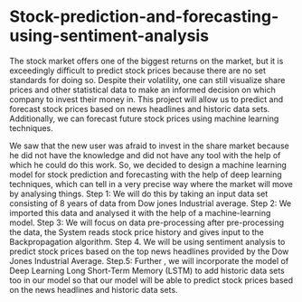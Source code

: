 # Stock-prediction-and-forecasting-using-sentiment-analysis

The stock market offers one of the biggest returns on the market, but it is exceedingly difficult to predict stock prices because there are no set standards for doing so. Despite their volatility, one can still visualize share prices and other statistical data to make an informed decision on which company to invest their money in. This project will allow us to predict and forecast stock prices based on news headlines and historic data sets. Additionally, we can forecast future stock prices using machine learning techniques.

We saw that the new user was afraid to invest in the share market because he did not have the knowledge and did not have any tool with the help of which he could do this work. So, we decided to design a machine learning model for stock prediction and forecasting with the help of deep learning techniques, which can tell in a very precise way where the market will move by analysing things. 
Step 1: We will do this by taking an input data set consisting of 8 years of data from Dow jones Industrial average.
Step 2: We imported this data and analysed it with the help of a machine-learning model. 
Step 3: We will focus on data pre-processing after pre-processing the data, the System reads stock price history and gives input to the Backpropagation algorithm.
Step 4. We will be using sentiment analysis to predict stock prices based on the top news headlines provided by the Dow Jones Industrial Average.
Step.5: Further , we will incorporate the model of Deep Learning Long Short-Term Memory (LSTM) to add historic data sets too in our model so that our model will be able to predict stock prices based on the news headlines and historic data sets.

